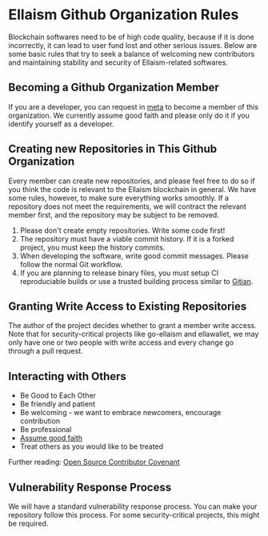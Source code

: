 # Ellaism Github Organization Rules

Blockchain softwares need to be of high code quality, because if it is done incorrectly, it can lead to user fund lost and other serious issues. Below are some basic rules that try to seek a balance of welcoming new contributors and maintaining stability and security of Ellaism-related softwares.

## Becoming a Github Organization Member

If you are a developer, you can request in [meta](https://github.com/ellaism/meta/issues) to become a member of this organization. We currently assume good faith and please only do it if you identify yourself as a developer.

## Creating new Repositories in This Github Organization

Every member can create new repositories, and please feel free to do so if you think the code is relevant to the Ellaism blockchain in general. We have some rules, however, to make sure everything works smoothly. If a repository does not meet the requirements, we will contract the relevant member first, and the repository may be subject to be removed.

1. Please don't create empty repositories. Write some code first!
2. The repository must have a viable commit history. If it is a forked project, you must keep the history commits.
3. When developing the software, write good commit messages. Please follow the normal Git workflow.
4. If you are planning to release binary files, you must setup CI reproduciable builds or use a trusted building process similar to [Gitian](https://github.com/litecoin-project/gitian.sigs.ltc).

## Granting Write Access to Existing Repositories

The author of the project decides whether to grant a member write access. Note that for security-critical projects like go-ellaism and ellawallet, we may only have one or two people with write access and every change go through a pull request.

## Interacting with Others

* Be Good to Each Other
* Be friendly and patient
* Be welcoming - we want to embrace newcomers, encourage contribution
* Be professional
* [Assume good faith](https://en.wikipedia.org/wiki/Wikipedia:Assume_good_faith)
* Treat others as you would like to be treated

Further reading:   [Open Source Contributor Covenant](http://contributor-covenant.org/version/1/4/)

## Vulnerability Response Process

We will have a standard vulnerability response process. You can make your repository follow this process. For some security-critical projects, this might be required.

